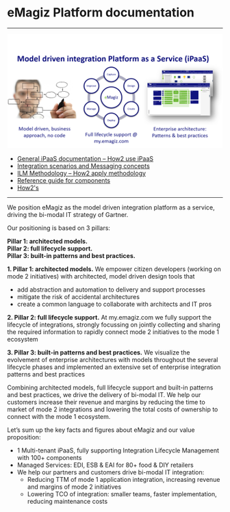 # eMagiz Platform documentation
---  
![alttext](resources/eMagiz.png) 
- [General iPaaS documentation  – How2 use iPaaS](ILM/overview.md)  
- [Integration scenarios and Messaging concepts](integration/index.md)  
- [ILM Methodology – How2 apply methodology](iPaaS/ILMindex.md)
- [Reference guide for components](/referenceguide/index.md) 
- [How2's](howto/index.md)
---

 

We position eMagiz as the model driven integration platform as a service, driving the bi-modal IT strategy of Gartner. 

Our positioning is based on 3 pillars:

**Pillar 1: architected models.  
Pillar 2: full lifecycle support.  
Pillar 3: built-in patterns and best practices.** 

**1. Pillar 1: architected models.** We empower citizen developers (working on mode 2 initiatives) with architected, model driven design tools that   
  * add abstraction and automation to delivery and support processes  
  * mitigate the risk of accidental architectures  
  * create a common language to collaborate with architects and IT pros  
  
**2. Pillar 2: full lifecycle support.** At my.emagiz.com we fully support the lifecycle of integrations, strongly focussing on jointly collecting and sharing the required information to rapidly connect mode 2 initiatives to the mode 1 ecosystem  

**3. Pillar 3: built-in patterns and best practices.** We visualize the evolvement of enterprise architectures with models throughout the several lifecycle phases and implemented an extensive set of enterprise integration patterns and best practices  

Combining architected models, full lifecycle support and built-in patterns and best practices, we drive the delivery of bi-modal IT. We help our customers increase their revenue and margins by reducing the time to market of mode 2 integrations and lowering the total costs of ownership to connect with the mode 1 ecosystem.  

Let’s sum up the key facts and figures about eMagiz and our value proposition:

  * 1 Multi-tenant iPaaS, fully supporting Integration Lifecycle Management with 100+ components
  * Managed Services: EDI, ESB & EAI for 80+ food & DIY retailers
  * We help our partners and customers drive bi-modal IT integration:
    * Reducing TTM of mode 1 application  integration, increasing revenue and margins of mode 2 initiatives
    * Lowering TCO of integration: smaller teams, faster implementation, reducing maintenance costs


<!--- 
- Tutorials
- Best practices 
--->
<!--- - Platform API documentation
- Release notes
--->

